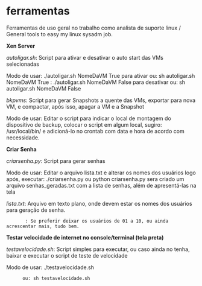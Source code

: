 # ferramentas
Ferramentas de uso geral no trabalho como analista de suporte linux / General tools to easy my linux sysadm job.


**Xen Server**

*autoligar.sh*: Script para ativar e desativar o auto start das VMs selecionadas


Modo de usar: ./autoligar.sh NomeDaVM True para ativar
          ou: sh autoligar.sh NomeDaVM True
            : ./autoligar.sh NomeDaVM False para desativar
          ou: sh autoligar.sh NomeDaVM False
          

*bkpvms*: Script para gerar Snapshots a quente das VMs, exportar para nova VM, e compactar, após isso, apagar a VM e a Snapshot

Modo de usar: Editar o script para indicar o local de montagem do dispositivo de backup, colocar o script em algum local, sugiro: /usr/local/bin/ e adicioná-lo no crontab com data e hora de acordo com necessidade.


**Criar Senha**

*criarsenha.py*: Script para gerar senhas

Modo de usar: 
              Editar o arquivo lista.txt e alterar os nomes dos usuários
              logo após, executar: ./criarsenha.py ou python criarsenha.py
              sera criado um arquivo senhas_geradas.txt com a lista de senhas, além de apresentá-las na tela


*lista.txt*: Arquivo em texto plano, onde devem estar os nomes dos usuários para geração de senha.

           : Se preferir deixar os usuários de 01 a 10, ou ainda acrescentar mais, tudo bem.
           
           

**Testar velocidade de internet no console/terminal (tela preta)**


*testavelocidade.sh*: Script simples para executar, ou caso ainda no tenha, baixar e executar o script de teste de velocidade

Modo de usar: ./testavelocidade.sh

          ou: sh testavelocidade.sh
